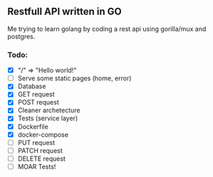 ## Restfull API written in GO

Me trying to learn golang by coding a rest api using gorilla/mux and postgres.

### Todo:

* [x] "/" => "Hello world!"
* [ ] Serve some static pages (home, error)
* [x] Database
* [x] GET request
* [x] POST request
* [x] Cleaner archetecture
* [x] Tests (service layer)
* [x] Dockerfile
* [x] docker-compose
* [ ] PUT request
* [ ] PATCH request
* [ ] DELETE request
* [ ] MOAR Tests!
